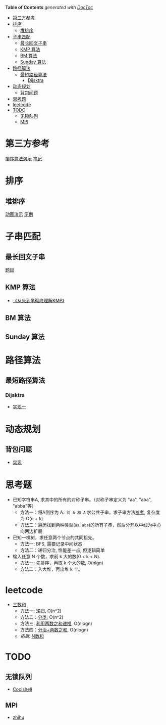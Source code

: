 <!-- START doctoc generated TOC please keep comment here to allow auto update -->
<!-- DON'T EDIT THIS SECTION, INSTEAD RE-RUN doctoc TO UPDATE -->
**Table of Contents**  *generated with [DocToc](https://github.com/thlorenz/doctoc)*

- [第三方参考](#%E7%AC%AC%E4%B8%89%E6%96%B9%E5%8F%82%E8%80%83)
- [排序](#%E6%8E%92%E5%BA%8F)
  - [堆排序](#%E5%A0%86%E6%8E%92%E5%BA%8F)
- [子串匹配](#%E5%AD%90%E4%B8%B2%E5%8C%B9%E9%85%8D)
  - [最长回文子串](#%E6%9C%80%E9%95%BF%E5%9B%9E%E6%96%87%E5%AD%90%E4%B8%B2)
  - [KMP 算法](#kmp-%E7%AE%97%E6%B3%95)
  - [BM 算法](#bm-%E7%AE%97%E6%B3%95)
  - [Sunday 算法](#sunday-%E7%AE%97%E6%B3%95)
- [路径算法](#%E8%B7%AF%E5%BE%84%E7%AE%97%E6%B3%95)
  - [最短路径算法](#%E6%9C%80%E7%9F%AD%E8%B7%AF%E5%BE%84%E7%AE%97%E6%B3%95)
    - [Dijsktra](#dijsktra)
- [动态规划](#%E5%8A%A8%E6%80%81%E8%A7%84%E5%88%92)
  - [背包问题](#%E8%83%8C%E5%8C%85%E9%97%AE%E9%A2%98)
- [思考题](#%E6%80%9D%E8%80%83%E9%A2%98)
- [leetcode](#leetcode)
- [TODO](#todo)
  - [无锁队列](#%E6%97%A0%E9%94%81%E9%98%9F%E5%88%97)
  - [MPI](#mpi)

<!-- END doctoc generated TOC please keep comment here to allow auto update -->

# 第三方参考
[排序算法演示](https://visualgo.net/zh/sorting)
[笔记](https://github.com/qiwsir/algorithm)

# 排序
## 堆排序
[动画演示](https://bajdcc.github.io/html/heap.html)
[示例](http://bubkoo.com/2014/01/14/sort-algorithm/heap-sort/)

# 子串匹配
## 最长回文子串
[题目](https://leetcode.com/problems/longest-palindromic-substring/description/)

## KMP 算法
* [《从头到尾彻底理解KMP》](https://blog.csdn.net/v_july_v/article/details/7041827)

## BM 算法
## Sunday 算法

# 路径算法
## 最短路径算法
### Dijsktra
* [实现一](./demo/dijkstra.py)

# 动态规划
## 背包问题
* [实现](./demo/knapsack.py)


# 思考题
* 已知字符串A, 求其中的所有的对称子串。（对称子串定义为 "aa", "aba", "abba"等）
	- 方法一：将A倒序为 A`，对 A 和 A` 求公共子串，求子串方法[参考](), 复杂度为 O(n + k)
	- 方法二：遍历找到两种类型(`aa`, `aba`)的所有子串，然后分开以中线为中心向两边扩展
* 已知一棵树，求任意两个节点的共同祖先。
	- 方法一: BFS, 需要记录中间状态
	- 方法二：递归分治, 性能差一点, 但逻辑简单
* 输入任意 N 个数，求前 k 大的数(0 < k < N).
	- 方法一: 先排序，再取 k 个大的数, O(nlgn)
	- 方法二：入大堆，再出堆 k 个。

# leetcode
* [三数和](https://leetcode-cn.com/problems/3sum/description/)
	- 方法一: [递归](./demo/3sum.py), O(n^2)
	- 方法二：[分类](./demo/3sum_1.py), O(n^2)
	- 方法三: [利用两数之和递推](./demo/3sum_2.py), O(nlogn)
	- 方法四：[分治+两数之和](./demo/3sum_4.py), O(nlogn)
    - *拓展*: [N数和](https://leetcode.com/problems/4sum/discuss/8545/Python-140ms-beats-100-and-works-for-N-sum-(Ngreater2))



# TODO
## 无锁队列
* [Coolshell](https://coolshell.cn/articles/8239.html)

## MPI
* [zhihu](https://zhuanlan.zhihu.com/p/25332041)
